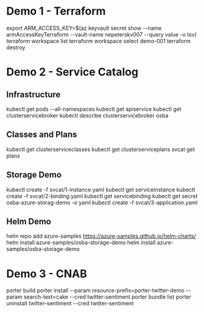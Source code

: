 # Demo 1 - Terraform
export ARM_ACCESS_KEY=$(az keyvault secret show --name armAccessKeyTerraform --vault-name nepeterskv007 --query value -o tsv)
terraform workspace list
terraform workspace select demo-001
terraform destroy

# Demo 2 - Service Catalog
## Infrastructure
kubectl get pods --all-namespaces
kubectl get apiservice
kubectl get clusterservicebroker
kubectl describe clusterservicebroker osba

## Classes and Plans
kubectl get clusterserviceclasses
kubectl get clusterserviceplans
svcat get plans

## Storage Demo
kubectl create -f svcat/1-instance.yaml
kubectl get serviceinstance
kubectl create -f svcat/2-binding.yaml
kubectl get servicebinding
kubectl get secret osba-azure-storag-demo -o yaml
kubectl create -f svcat/3-application.yaml

## Helm Demo
helm repo add azure-samples https://azure-samples.github.io/helm-charts/
helm install azure-samples/osba-storage-demo
helm install azure-samples/osba-storage-demo

# Demo 3 -  CNAB
porter build
porter install --param resource-prefix=porter-twitter-demo --param search-text=cake --cred twitter-sentiment
porter bundle list
porter uninstall twitter-sentiment --cred twitter-sentiment